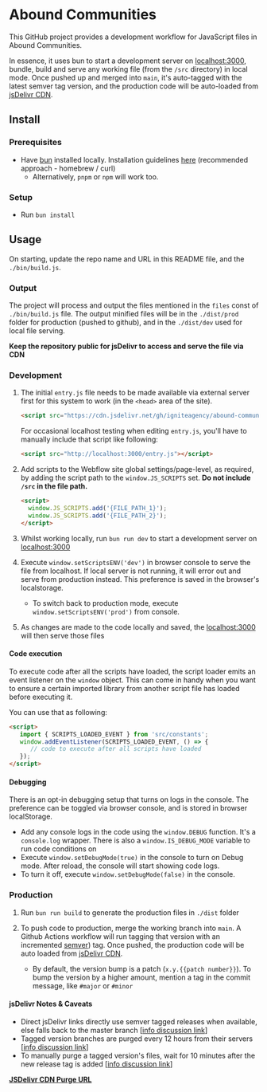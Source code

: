 # Abound Communities

This GitHub project provides a development workflow for JavaScript files in Abound Communities.

In essence, it uses bun to start a development server on [localhost:3000](http://localhost:3000), bundle, build and serve any working file (from the `/src` directory) in local mode. Once pushed up and merged into `main`, it's auto-tagged with the latest semver tag version, and the production code will be auto-loaded from [jsDelivr CDN](https://www.jsdelivr.com/).

## Install

### Prerequisites

- Have [bun](https://bun.sh/) installed locally. Installation guidelines [here](https://bun.sh/docs/installation) (recommended approach - homebrew / curl)
   - Alternatively, `pnpm` or `npm` will work too.

### Setup

- Run `bun install`

## Usage

On starting, update the repo name and URL in this README file, and the `./bin/build.js`.

### Output

The project will process and output the files mentioned in the `files` const of `./bin/build.js` file. The output minified files will be in the `./dist/prod` folder for production (pushed to github), and in the `./dist/dev` used for local file serving.

**Keep the repository public for jsDelivr to access and serve the file via CDN**

### Development

1. The initial `entry.js` file needs to be made available via external server first for this system to work (in the `<head>` area of the site).

   ```html
   <script src="https://cdn.jsdelivr.net/gh/igniteagency/abound-communities-webflow-site/dist/prod/entry.js"></script>
   ```

   For occasional localhost testing when editing `entry.js`, you'll have to manually include that script like following:
   ```html
   <script src="http://localhost:3000/entry.js"></script>
   ```

2. Add scripts to the Webflow site global settings/page-level, as required, by adding the script path to the `window.JS_SCRIPTS` set. **Do not include `/src` in the file path.**

   ```html
   <script>
     window.JS_SCRIPTS.add('{FILE_PATH_1}');
     window.JS_SCRIPTS.add('{FILE_PATH_2}');
   </script>
   ```

3. Whilst working locally, run `bun run dev` to start a development server on [localhost:3000](http://localhost:3000)

4. Execute `window.setScriptsENV('dev')` in browser console to serve the file from localhost. If local server is not running, it will error out and serve from production instead. This preference is saved in the browser's localstorage.

   - To switch back to production mode, execute `window.setScriptsENV('prod')` from console.

5. As changes are made to the code locally and saved, the [localhost:3000](http://localhost:3000) will then serve those files

#### Code execution

To execute code after all the scripts have loaded, the script loader emits an event listener on the `window` object. This can come in handy when you want to ensure a certain imported library from another script file has loaded before executing it.

You can use that as following:

   ```html
   <script>
      import { SCRIPTS_LOADED_EVENT } from 'src/constants';
      window.addEventListener(SCRIPTS_LOADED_EVENT, () => {
         // code to execute after all scripts have loaded
      });
   </script>
   ```

#### Debugging

There is an opt-in debugging setup that turns on logs in the console. The preference can be toggled via browser console, and is stored in browser localStorage.

- Add any console logs in the code using the `window.DEBUG` function. It's a `console.log` wrapper. There is also a `window.IS_DEBUG_MODE` variable to run code conditions on
- Execute `window.setDebugMode(true)` in the console to turn on Debug mode. After reload, the console will start showing code logs.
- To turn it off, execute `window.setDebugMode(false)` in the console.

### Production

1. Run `bun run build` to generate the production files in `./dist` folder

2. To push code to production, merge the working branch into `main`. A Github Actions workflow will run tagging that version with an incremented [semver](https://semver.org/)) tag. Once pushed, the production code will be auto loaded from [jsDelivr CDN](https://www.jsdelivr.net/).
   - By default, the version bump is a patch (`x.y.{{patch number}}`). To bump the version by a higher amount, mention a tag in the commit message, like `#major` or `#minor`

#### jsDelivr Notes & Caveats

- Direct jsDelivr links directly use semver tagged releases when available, else falls back to the master branch [[info discussion link](https://github.com/jsdelivr/jsdelivr/issues/18376#issuecomment-1046876129)]
- Tagged version branches are purged every 12 hours from their servers [[info discussion link](https://github.com/jsdelivr/jsdelivr/issues/18376#issuecomment-1046918481)]
- To manually purge a tagged version's files, wait for 10 minutes after the new release tag is added [[info discussion link](https://github.com/jsdelivr/jsdelivr/issues/18376#issuecomment-1047040896)]

[**JSDelivr CDN Purge URL**](https://www.jsdelivr.com/tools/purge)
